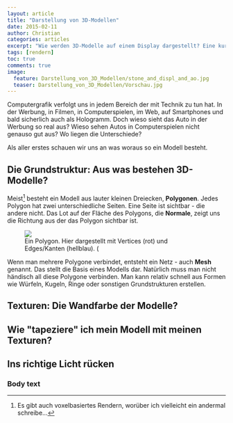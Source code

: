 ```yaml
---
layout: article
title: "Darstellung von 3D-Modellen"
date: 2015-02-11
author: Christian
categories: articles
excerpt: "Wie werden 3D-Modelle auf einem Display dargestellt? Eine kurze Einführung in die Computergrafik."
tags: [rendern]
toc: true
comments: true
image:
  feature: Darstellung_von_3D_Modellen/stone_and_displ_and_ao.jpg
  teaser: Darstellung_von_3D_Modellen/Vorschau.jpg
---
```


Computergrafik verfolgt uns in jedem Bereich der mit Technik zu tun hat. In der Werbung, in Filmen, in Computerspielen, im Web, auf Smartphones und bald sicherlich auch als Hologramm. Doch wieso sieht das Auto in der Werbung so real aus? Wieso sehen Autos in Computerspielen nicht genauso gut aus? Wo liegen die Unterschiede?

Als aller erstes schauen wir uns an was woraus so ein Modell besteht.

## **Die Grundstruktur**: Aus was bestehen 3D-Modelle?

Meist[^footnote] besteht ein Modell aus lauter kleinen Dreiecken, **Polygonen**. Jedes Polygon hat zwei unterschiedliche Seiten. Eine Seite ist sichtbar - die andere nicht. Das Lot auf der Fläche des Polygons, die **Normale**, zeigt uns die Richtung aus der das Polygon sichtbar ist.

[^footnote]: Es gibt auch voxelbasiertes Rendern, worüber ich vielleicht ein andermal schreibe...

<figure>
	<img src="{{ site.url }}/images/Darstellung_von_3D_Modellen/polygon.gif">
	<figcaption>Ein Polygon.
	Hier dargestellt mit Vertices (rot) und Edges/Kanten (hellblau). (</figcaption>
</figure>

Wenn man mehrere Polygone verbindet, entsteht ein Netz - auch **Mesh** genannt. Das stellt die Basis eines Modells dar. Natürlich muss man nicht händisch all diese Polygone verbinden. Man kann relativ schnell aus Formen wie Würfeln, Kugeln, Ringe oder sonstigen Grundstrukturen erstellen.

## **Texturen**: Die Wandfarbe der Modelle?

## Wie "tapeziere" ich mein Modell mit meinen Texturen?

## Ins richtige Licht rücken

### Body text
